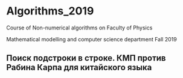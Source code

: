 # Algorithms_2019
Course of Non-numerical algorithms on Faculty of Physics

Mathematical modelling and computer science department
Fall 2019

Поиск подстроки в строке. КМП против Рабина Карпа для китайского языка
- 

